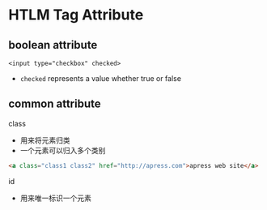 # HTLM Tag Attribute

## boolean attribute

`<input type="checkbox" checked>`

- `checked` represents a value whether true or false

## common attribute

class

- 用来将元素归类
- 一个元素可以归入多个类别

```html
<a class="class1 class2" href="http://apress.com">apress web site</a>
```

id

- 用来唯一标识一个元素
